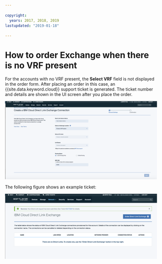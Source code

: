 ```yaml
---

copyright:
  years: 2017, 2018, 2019
lastupdated: "2019-01-18"

---
```


# How to order Exchange when there is no VRF present

For the accounts with no VRF present, the **Select VRF** field is not displayed in the order form. After placing an order in this case, an {{site.data.keyword.cloud}} support ticket is generated. The ticket number and details are shown in the UI screen after you place the order.

![Step NV1](/images/No-VRF-Step1.png)

The following figure shows an example ticket:

![Step NV1 ticket](/images/No-VRF-Step1-ticket.png)
